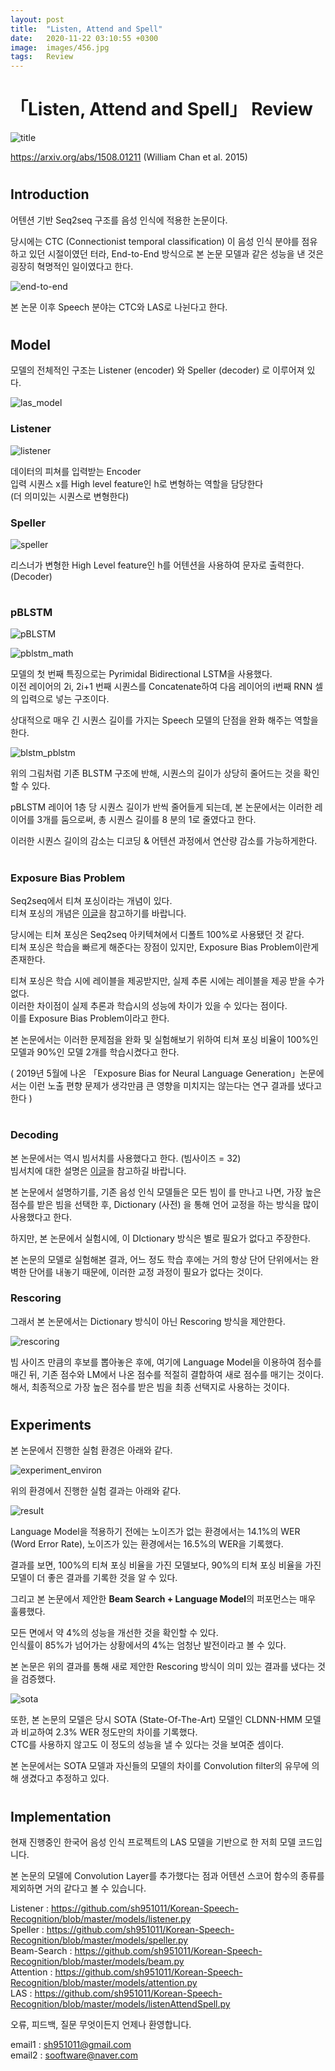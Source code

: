 ```yaml
---
layout: post
title:  "Listen, Attend and Spell"
date:   2020-11-22 03:10:55 +0300
image:  images/456.jpg
tags:   Review
---
```

# 「Listen, Attend and Spell」 Review  
  
![title](https://postfiles.pstatic.net/MjAyMDAyMjBfMTY4/MDAxNTgyMTI0ODQ4MTQ4.atLsczYj39_WahxOcLp2eQAvAwbO_uFY3s57CwVoKwUg.z87Ok0avCEU6v0C7L-ymtGjvjQNcgLwsrs-nVi2p4rwg.PNG.sooftware/image.png?type=w773)  
  
https://arxiv.org/abs/1508.01211  (William Chan et al. 2015)  
  #
## **Introduction**  
  
어텐션 기반 Seq2seq 구조를 음성 인식에 적용한 논문이다.  
  
당시에는 CTC (Connectionist temporal classification) 이 음성 인식 분야를 점유하고 있던 시절이였던 터라, End-to-End 방식으로 본 논문 모델과 같은 성능을 낸 것은 굉장히 혁명적인 일이였다고 한다.  
  
![end-to-end](https://postfiles.pstatic.net/MjAyMDAyMjBfMjQ2/MDAxNTgyMTI1Mjk5Njg0.9S4lvnYbptl5VZvmn2ju2k0Rlq0bjaebYS_oRGdyLfEg.1rqJhW8PZ_noH55AS2RCsDVYXWmDO3qwMl9Q41ZXqlsg.PNG.sooftware/image.png?type=w773)  
  
본 논문 이후 Speech 분야는 CTC와 LAS로 나뉜다고 한다.  
  #
## **Model**
  
모델의 전체적인 구조는 Listener (encoder) 와 Speller (decoder) 로 이루어져 있다.  
  
![las_model](https://postfiles.pstatic.net/MjAyMDAyMjBfNDEg/MDAxNTgyMTI1MDY0MjAz.I1hSxVSWm_YNA1c9EFqe6jetEsPnEePULmJqPWOi3tkg.P_qGbmj96CmKp6RFaCvY5qhu_c7mu8jkbC4s9_UYycog.PNG.sooftware/image.png?type=w773)  

### **Listener**

![listener](https://postfiles.pstatic.net/MjAyMDAyMjBfNDcg/MDAxNTgyMTI1NTIyMDI1.g0Hl_gv9eMqMtPNCJ7V3FFgAB4Ki0NEdm9bD3WB5ZOEg.SvRIOEMLXCR-0wikkqIl0J4yHehtYyHodr0PyntyLMwg.PNG.sooftware/image.png?type=w773)
  
데이터의 피쳐를 입력받는 Encoder  
입력 시퀀스 x를 High level feature인 h로 변형하는 역할을 담당한다  
(더 의미있는 시퀀스로 변형한다)  
  
### **Speller**
  
![speller](https://postfiles.pstatic.net/MjAyMDAyMjBfMjYw/MDAxNTgyMTI1NTI0OTg2.pg_moBT5kOqM9OsZGVlsJlTbcnm4S_yxICgbjhYu7qcg.rbNb4kqRfZT5d1UbQ5sgq9YXGezYai4pN4O4W1MNrCcg.PNG.sooftware/image.png?type=w773)  
  
리스너가 변형한 High Level feature인 h를 어텐션을 사용하여 문자로 출력한다. (Decoder)  
  #
### **pBLSTM**  
  
![pBLSTM](https://postfiles.pstatic.net/MjAyMDAyMjBfMTkx/MDAxNTgyMTI1ODA1ODkw.8GOtCZNfdDXZuTO46FXUnHf1Fxis7zv-CSoUT6pCGU8g.mIZEx-VA4qEG0ELa0AzRZQ16vJkBvy1f6Cp8QiH9UnIg.PNG.sooftware/image.png?type=w773)  
  
![pblstm_math](https://postfiles.pstatic.net/MjAyMDAyMjBfMTE3/MDAxNTgyMTI1NTMwNzg1.TIns05VCjY4QXexRHEg5s4os_ELoGylFCgIHCBdGMI0g.tBiGMeTPxS60YofPiqMItgvdwzOLu6jt__Y_E8BPq1Ig.PNG.sooftware/image.png?type=w773)  

모델의 첫 번째 특징으로는 Pyrimidal Bidirectional LSTM을 사용했다.  
이전 레이어의 2i, 2i+1 번째 시퀀스를 Concatenate하여 다음 레이어의 i번째 RNN 셀의 입력으로 넣는 구조이다.  
  
상대적으로 매우 긴 시퀀스 길이를 가지는 Speech 모델의 단점을 완화 해주는 역할을 한다.  
  
![blstm_pblstm](https://postfiles.pstatic.net/MjAyMDAyMjBfMjUx/MDAxNTgyMTI2MDA1NDQy.gdw6LQR1ZZlEm8C5bl9SMqNSiaH8LrK-mU5N9yB1GPQg.uthp2jVUQdBFX5rRLDGoPLyQOp1RpZurRyeulPbMUCog.PNG.sooftware/image.png?type=w773)  
  
위의 그림처럼 기존 BLSTM 구조에 반해, 시퀀스의 길이가 상당히 줄어드는 것을 확인할 수 있다.  
  
pBLSTM 레이어 1층 당 시퀀스 길이가 반씩 줄어들게 되는데, 본 논문에서는 이러한 레이어를 3개를 둠으로써, 총 시퀀스 길이를 8 분의 1로 줄였다고 한다.  
  
이러한 시퀀스 길이의 감소는 디코딩 & 어텐션 과정에서 연산량 감소를 가능하게한다.  
  #
### **Exposure Bias Problem**  
  
Seq2seq에서 티쳐 포싱이라는 개념이 있다.  
티쳐 포싱의 개념은 [이글](https://blog.naver.com/sooftware/221790750668)을 참고하기를 바랍니다.  
  
당시에는 티쳐 포싱은 Seq2seq 아키텍쳐에서 디폴트 100%로 사용됐던 것 같다.  
티쳐 포싱은 학습을 빠르게 해준다는 장점이 있지만, Exposure Bias Problem이란게 존재한다.  
  
티쳐 포싱은 학습 시에 레이블을 제공받지만, 실제 추론 시에는 레이블을 제공 받을 수가 없다.  
이러한 차이점이 실제 추론과 학습시의 성능에 차이가 있을 수 있다는 점이다.  
이를 Exposure Bias Problem이라고 한다.  
  
본 논문에서는 이러한 문제점을 완화 및 실험해보기 위하여 티쳐 포싱 비율이 100%인 모델과 90%인 모델 2개를 학습시켰다고 한다.  
  
( 2019년 5월에 나온 「Exposure Bias for Neural Language Generation」논문에서는 이런 노출 편향 문제가 생각만큼 큰 영향을 미치지는 않는다는 연구 결과를 냈다고 한다 )  
  #
### **Decoding**  
  
본 논문에서는 역시 빔서치를 사용했다고 한다. (빔사이즈 = 32)  
빔서치에 대한 설명은 [이글](https://blog.naver.com/sooftware/221809101199)을 참고하길 바랍니다.  
  
본 논문에서 설명하기를, 기존 음성 인식 모델들은 모든 빔이 <eos>를 만나고 나면, 가장 높은 점수를 받은 빔을 선택한 후, Dictionary (사전) 을 통해 언어 교정을 하는 방식을 많이 사용했다고 한다.  
  
하지만, 본 논문에서 실험시에, 이 DIctionary 방식은 별로 필요가 없다고 주장한다.  
  
본 논문의 모델로 실험해본 결과, 어느 정도 학습 후에는 거의 항상 단어 단위에서는 완벽한 단어를 내놓기 때문에, 이러한 교정 과정이 필요가 없다는 것이다.  
  
### **Rescoring**  
  
그래서 본 논문에서는 Dictionary 방식이 아닌 Rescoring 방식을 제안한다.  
  
![rescoring](https://postfiles.pstatic.net/MjAyMDAyMjBfMjg5/MDAxNTgyMTI3MDQ3Mzg0.IwmLo-utBNEc-BMIkuECTa6OCU2YwCAN5pLszMvmsYEg.aiJDdfZk9tLz-MokkndcGfBqOXdjnk8T4fXx7oU5ws4g.PNG.sooftware/image.png?type=w773)

빔 사이즈 만큼의 후보를 뽑아놓은 후에, 여기에 Language Model을 이용하여 점수를 매긴 뒤, 기존 점수와 LM에서 나온 점수를 적절히 결합하여 새로 점수를 매기는 것이다.  
해서, 최종적으로 가장 높은 점수를 받은 빔을 최종 선택지로 사용하는 것이다.  
  #
## **Experiments**
  
본 논문에서 진행한 실험 환경은 아래와 같다.  
  
![experiment_environ](https://postfiles.pstatic.net/MjAyMDAyMjBfMTA3/MDAxNTgyMTI3MjE3ODEx.gsza0dxPeS7OsNdTBGjqqmSpYuIAlDISegj6U2khtiIg.bIp8Ru57DtM58V7q1W3ESzltTbSogWSMnQZyM_SKo5cg.PNG.sooftware/image.png?type=w773)  
  
위의 환경에서 진행한 실험 결과는 아래와 같다.  
  
![result](https://postfiles.pstatic.net/MjAyMDAyMjBfMzAg/MDAxNTgyMTI3MjI3ODA3.FF88MejgiXadN5VqA68HiSFx8NJ6dQ0RtblcaN6M2uUg.LShKDPYxbrbwcPOKoK32JCvbV1_CHnkJmjyaO-vNWH0g.PNG.sooftware/image.png?type=w773)  
  
Language Model을 적용하기 전에는 노이즈가 없는 환경에서는 14.1%의 WER (Word Error Rate), 노이즈가 있는 환경에서는 16.5%의 WER을 기록했다.  
  
결과를 보면, 100%의 티쳐 포싱 비율을 가진 모델보다, 90%의 티쳐 포싱 비율을 가진 모델이 더 좋은 결과를 기록한 것을 알 수 있다.  
  
그리고 본 논문에서 제안한 **Beam Search + Language Model**의 퍼포먼스는 매우 훌륭했다.  
  
모든 면에서 약 4%의 성능을 개선한 것을 확인할 수 있다.   
인식률이 85%가 넘어가는 상황에서의 4%는 엄청난 발전이라고 볼 수 있다.  
  
본 논문은 위의 결과를 통해 새로 제안한 Rescoring 방식이 의미 있는 결과를 냈다는 것을 검증했다.  
  
![sota](https://postfiles.pstatic.net/MjAyMDAyMjBfMTA5/MDAxNTgyMTI3MjM3NDYx.LR6q0OJM0HSqOotAz38FBPg6rTssjBg_rcEkXqQYrGIg.VGG1b4X6-RQdxp0JhZ-gFb7-Ge7fe4UzwFyPiz4ftbIg.PNG.sooftware/image.png?type=w773)  
  
또한, 본 논문의 모델은 당시 SOTA (State-Of-The-Art) 모델인 CLDNN-HMM 모델과 비교하여 2.3% WER 정도만의 차이를 기록했다.  
CTC를 사용하지 않고도 이 정도의 성능을 낼 수 있다는 것을 보여준 셈이다.  
  
본 논문에서는 SOTA 모델과 자신들의 모델의 차이를 Convolution filter의 유무에 의해 생겼다고 추정하고 있다.  
  
#
  
## Implementation  
  
현재 진행중인 한국어 음성 인식 프로젝트의 LAS 모델을 기반으로 한 저희 모델 코드입니다.  
  
본 논문의 모델에 Convolution Layer를 추가했다는 점과 어텐션 스코어 함수의 종류를 제외하면 거의 같다고 볼 수 있습니다.  
  
Listener : https://github.com/sh951011/Korean-Speech-Recognition/blob/master/models/listener.py  
Speller : https://github.com/sh951011/Korean-Speech-Recognition/blob/master/models/speller.py  
Beam-Search : https://github.com/sh951011/Korean-Speech-Recognition/blob/master/models/beam.py  
Attention : https://github.com/sh951011/Korean-Speech-Recognition/blob/master/models/attention.py  
LAS : https://github.com/sh951011/Korean-Speech-Recognition/blob/master/models/listenAttendSpell.py  
  
  
오류, 피드백, 질문 무엇이든지 언제나 환영합니다.  
  
email1 : sh951011@gmail.com  
email2 : sooftware@naver.com  
